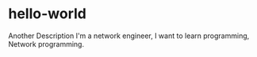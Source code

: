 # hello-world
Another Description
I'm a network engineer, I want to learn programming, Network programming.
